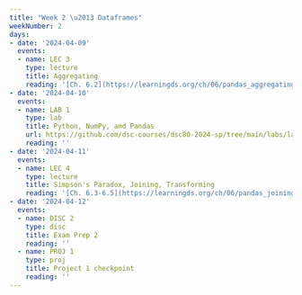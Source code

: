 ```yaml
---
title: "Week 2 \u2013 Dataframes"
weekNumber: 2
days:
- date: '2024-04-09'
  events:
  - name: LEC 3
    type: lecture
    title: Aggregating
    reading: '[Ch. 6.2](https://learningds.org/ch/06/pandas_aggregating.html)'
- date: '2024-04-10'
  events:
  - name: LAB 1
    type: lab
    title: Python, NumPy, and Pandas
    url: https://github.com/dsc-courses/dsc80-2024-sp/tree/main/labs/lab01
    reading: ''
- date: '2024-04-11'
  events:
  - name: LEC 4
    type: lecture
    title: Simpson's Paradox, Joining, Transforming
    reading: '[Ch. 6.3-6.5](https://learningds.org/ch/06/pandas_joining.html)'
- date: '2024-04-12'
  events:
  - name: DISC 2
    type: disc
    title: Exam Prep 2
    reading: ''
  - name: PROJ 1
    type: proj
    title: Project 1 checkpoint
    reading: ''
---
```

